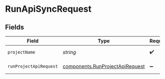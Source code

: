 # RunApiSyncRequest


## Fields

| Field                                                                              | Type                                                                               | Required                                                                           | Description                                                                        | Example                                                                            |
| ---------------------------------------------------------------------------------- | ---------------------------------------------------------------------------------- | ---------------------------------------------------------------------------------- | ---------------------------------------------------------------------------------- | ---------------------------------------------------------------------------------- |
| `projectName`                                                                      | *string*                                                                           | :heavy_check_mark:                                                                 | Project name                                                                       | my-project                                                                         |
| `runProjectApiRequest`                                                             | [components.RunProjectApiRequest](../../models/components/runprojectapirequest.md) | :heavy_minus_sign:                                                                 | run project api request                                                            |                                                                                    |